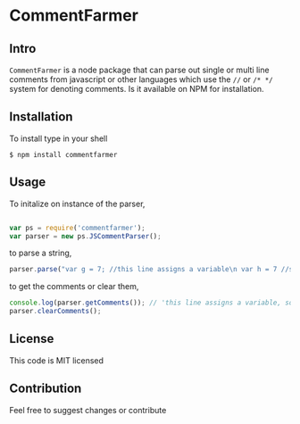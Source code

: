 # CommentFarmer

## Intro

`CommentFarmer` is a node package that can parse out single or multi line comments from javascript or other languages which use the `//` or `/* */` system for denoting comments. Is it available on NPM for installation.

## Installation

To install type in your shell

```
$ npm install commentfarmer
```

## Usage

To initalize on instance of the parser,

```javascript

var ps = require('commentfarmer');
var parser = new ps.JSCommentParser();
```

to parse a string,

```javascript
parser.parse("var g = 7; //this line assigns a variable\n var h = 7 //so does this one\n");
```

to get the comments or clear them,

```javascript
console.log(parser.getComments()); // 'this line assigns a variable, so does this one'
parser.clearComments();
```

## License

This code is MIT licensed

## Contribution

Feel free to suggest changes or contribute